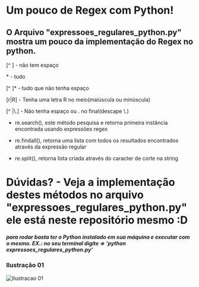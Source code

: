 # Um pouco de Regex com Python!

## O Arquivo "expressoes_regulares_python.py" mostra um pouco da implementação do Regex no python.


 [^ ] - não tem espaço
 
 \* - tudo
 
 [^ ]* - tudo que não tenha espaço
 
 [r|R] - Tenha uma letra R no meio(maiúscula ou minúscula)
 
 [^ |\\.] - Não tenha espaço ou . no final(descape \\.)
 
 
 - re.search(), este método pesquisa e retorna primeira instância encontrada usando expressões regex
 
 - re.findall(), retorna uma lista com todos os resultados encontrados através da expressão regular
 
 - re.split(), retorna lista criada através do caracter de corte na string
 
 # Dúvidas? - Veja a implementação destes métodos no arquivo "expressoes_regulares_python.py" ele está neste repositório mesmo :D
 


##### para rodar basta ter o Python instalado em sua máquina e executar com o mesmo. EX.: no seu terminal digite => 'python expressoes_regulares_python.py'


### Ilustração 01
![Ilustracao 01](https://image.ibb.co/ijLiXJ/ilustracao.png)
